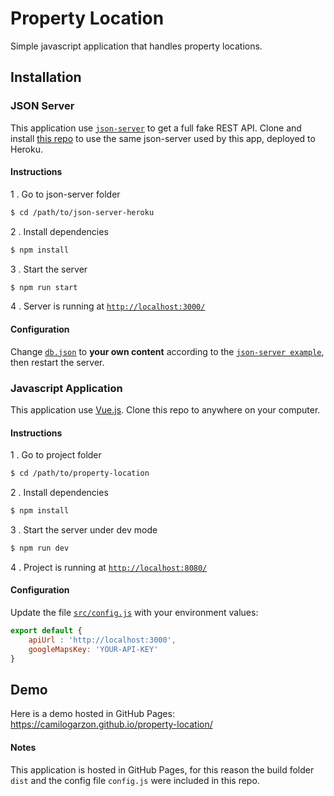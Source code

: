 # Property Location

Simple javascript application that handles property locations.

## Installation

### JSON Server

This application use [`json-server`](https://github.com/typicode/json-server) to get a full fake REST API. Clone and install [this repo](https://github.com/camilogarzon/json-server-heroku) to use the same json-server used by this app, deployed to Heroku.

#### Instructions
1 . Go to json-server folder
```sh
$ cd /path/to/json-server-heroku
```
2 . Install dependencies 
```sh
$ npm install
```
3 . Start the server
```sh
$ npm run start
```
4 . Server is running at [`http://localhost:3000/`](http://localhost:3000/)

#### Configuration

Change [`db.json`](https://github.com/camilogarzon/json-server-heroku/blob/master/db.json) to **your own content** according to the [`json-server example`](https://github.com/typicode/json-server#example), then restart the server.

### Javascript Application

This application use [Vue.js](https://vuejs.org/v2/guide/). Clone this repo to anywhere on your computer.


#### Instructions
1 . Go to project folder
```sh
$ cd /path/to/property-location
```
2 . Install dependencies 
```sh
$ npm install
```
3 . Start the server under dev mode
```sh
$ npm run dev
```
4 . Project is running at [`http://localhost:8080/`](http://localhost:8080/)

#### Configuration

Update the file [`src/config.js`](https://github.com/camilogarzon/property-location/blob/master/src/config.js) with your environment values:

```javascript
export default {
    apiUrl : 'http://localhost:3000',
    googleMapsKey: 'YOUR-API-KEY'
}
```

## Demo
Here is a demo hosted in GitHub Pages: https://camilogarzon.github.io/property-location/


#### Notes

This application is hosted in GitHub Pages, for this reason the build folder `dist` and the config file `config.js` were included in this repo.

